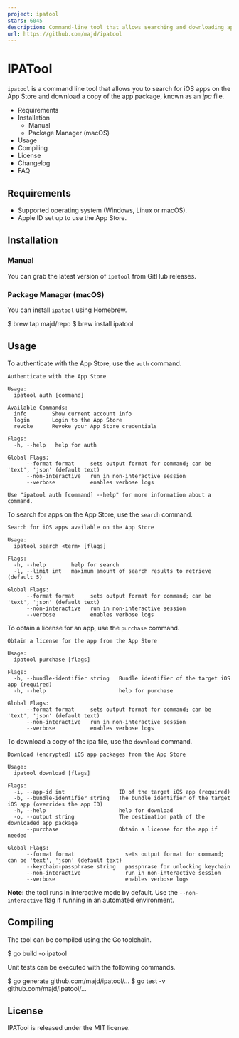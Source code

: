 ```yaml
---
project: ipatool
stars: 6045
description: Command-line tool that allows searching and downloading app packages (known as ipa files) from the iOS App Store
url: https://github.com/majd/ipatool
---
```


IPATool
=======

`ipatool` is a command line tool that allows you to search for iOS apps on the App Store and download a copy of the app package, known as an _ipa_ file.

-   Requirements
-   Installation
    -   Manual
    -   Package Manager (macOS)
-   Usage
-   Compiling
-   License
-   Changelog
-   FAQ

Requirements
------------

-   Supported operating system (Windows, Linux or macOS).
-   Apple ID set up to use the App Store.

Installation
------------

### Manual

You can grab the latest version of `ipatool` from GitHub releases.

### Package Manager (macOS)

You can install `ipatool` using Homebrew.

$ brew tap majd/repo
$ brew install ipatool

Usage
-----

To authenticate with the App Store, use the `auth` command.

```
Authenticate with the App Store

Usage:
  ipatool auth [command]

Available Commands:
  info        Show current account info
  login       Login to the App Store
  revoke      Revoke your App Store credentials

Flags:
  -h, --help   help for auth

Global Flags:
      --format format     sets output format for command; can be 'text', 'json' (default text)
      --non-interactive   run in non-interactive session
      --verbose           enables verbose logs

Use "ipatool auth [command] --help" for more information about a command.
```

To search for apps on the App Store, use the `search` command.

```
Search for iOS apps available on the App Store

Usage:
  ipatool search <term> [flags]

Flags:
  -h, --help        help for search
  -l, --limit int   maximum amount of search results to retrieve (default 5)

Global Flags:
      --format format     sets output format for command; can be 'text', 'json' (default text)
      --non-interactive   run in non-interactive session
      --verbose           enables verbose logs
```

To obtain a license for an app, use the `purchase` command.

```
Obtain a license for the app from the App Store

Usage:
  ipatool purchase [flags]

Flags:
  -b, --bundle-identifier string   Bundle identifier of the target iOS app (required)
  -h, --help                       help for purchase

Global Flags:
      --format format     sets output format for command; can be 'text', 'json' (default text)
      --non-interactive   run in non-interactive session
      --verbose           enables verbose logs
```

To download a copy of the ipa file, use the `download` command.

```
Download (encrypted) iOS app packages from the App Store

Usage:
  ipatool download [flags]

Flags:
  -i, --app-id int                 ID of the target iOS app (required)
  -b, --bundle-identifier string   The bundle identifier of the target iOS app (overrides the app ID)
  -h, --help                       help for download
  -o, --output string              The destination path of the downloaded app package
      --purchase                   Obtain a license for the app if needed

Global Flags:
      --format format                sets output format for command; can be 'text', 'json' (default text)
      --keychain-passphrase string   passphrase for unlocking keychain
      --non-interactive              run in non-interactive session
      --verbose                      enables verbose logs
```

**Note:** the tool runs in interactive mode by default. Use the `--non-interactive` flag if running in an automated environment.

Compiling
---------

The tool can be compiled using the Go toolchain.

$ go build -o ipatool

Unit tests can be executed with the following commands.

$ go generate github.com/majd/ipatool/...
$ go test -v github.com/majd/ipatool/...

License
-------

IPATool is released under the MIT license.
